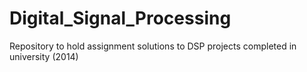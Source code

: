 # Digital_Signal_Processing
Repository to hold assignment solutions to DSP projects completed in university (2014)
